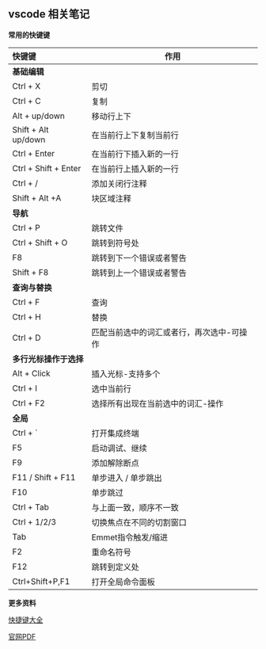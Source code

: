 ## vscode 相关笔记



**常用的快键键**

| 快键键                  | 作用                    |
| :------------------- | --------------------- |
| **基础编辑**             |                       |
| Ctrl + X             | 剪切                    |
| Ctrl + C             | 复制                    |
| Alt + up/down        | 移动行上下                 |
| Shift + Alt up/down  | 在当前行上下复制当前行           |
| Ctrl + Enter         | 在当前行下插入新的一行           |
| Ctrl + Shift + Enter | 在当前行上插入新的一行           |
| Ctrl + /             | 添加关闭行注释               |
| Shift + Alt +A       | 块区域注释                 |
| **导航**               |                       |
| Ctrl + P             | 跳转文件                  |
| Ctrl + Shift + O     | 跳转到符号处                |
| F8                   | 跳转到下一个错误或者警告          |
| Shift + F8           | 跳转到上一个错误或者警告          |
| **查询与替换**            |                       |
| Ctrl + F             | 查询                    |
| Ctrl + H             | 替换                    |
| Ctrl + D             | 匹配当前选中的词汇或者行，再次选中-可操作 |
| **多行光标操作于选择**        |                       |
| Alt + Click          | 插入光标-支持多个             |
| Ctrl + I             | 选中当前行                 |
| Ctrl + F2            | 选择所有出现在当前选中的词汇-操作     |
| **全局**               |                       |
| Ctrl + `             | 打开集成终端                |
| F5                   | 启动调试、继续               |
| F9                   | 添加解除断点                |
| F11 / Shift + F11    | 单步进入 / 单步跳出           |
| F10                  | 单步跳过                  |
| Ctrl + Tab           | 与上面一致，顺序不一致           |
| Ctrl + 1/2/3         | 切换焦点在不同的切割窗口          |
| Tab                  | Emmet指令触发/缩进          |
| F2                   | 重命名符号                 |
| F12                  | 跳转到定义处                |
| Ctrl+Shift+P,F1      | 打开全局命令面板              |



**更多资料**

[快捷键大全](https://blog.csdn.net/crper/article/details/54099319)

[官网PDF](https://code.visualstudio.com/shortcuts/keyboard-shortcuts-windows.pdf)